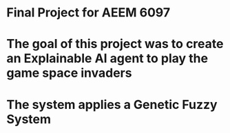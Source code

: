 # Final Project for AEEM 6097
# The goal of this project was to create an Explainable AI agent to play the game space invaders
# The system applies a Genetic Fuzzy System 
